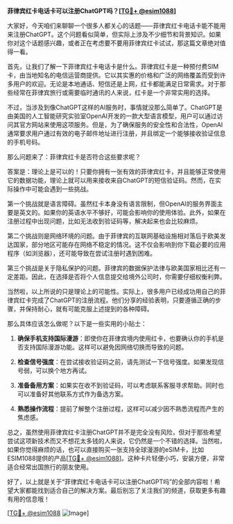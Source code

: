 **菲律宾红卡电话卡可以注册ChatGPT吗？[[TG💪+ @esim1088](https://t.me/s/esim1088)]**

大家好，今天咱们来聊聊一个很多人都关心的话题——菲律宾红卡电话卡能不能用来注册ChatGPT。这个问题看似简单，但实际上涉及不少细节和背景知识。如果你对这个话题感兴趣，或者正在考虑要不要用菲律宾红卡试试，那这篇文章绝对值得一看。

首先，让我们了解一下菲律宾红卡电话卡是什么。菲律宾红卡是一种预付费SIM卡，由当地知名的电信运营商提供。它以其实惠的价格和广泛的网络覆盖而受到许多用户的欢迎。无论是本地通话、短信还是上网，红卡都能满足日常需求。对于那些经常在菲律宾旅行或需要临时通讯的人来说，红卡是一个非常实用的选择。

不过，当涉及到像ChatGPT这样的AI服务时，事情就没那么简单了。ChatGPT是由美国的人工智能研究实验室OpenAI开发的一款大型语言模型，用户可以通过访问其官方网站来使用这项服务。但是，为了确保服务的安全性和合法性，OpenAI通常要求用户通过有效的电子邮件地址进行注册，并且绑定一个能够接收验证信息的手机号码。

那么问题来了：菲律宾红卡是否符合这些要求呢？

答案是：理论上是可以的！只要你拥有一张有效的菲律宾红卡，并且能够正常使用它的数据功能，理论上就可以用来接收来自ChatGPT的短信验证码。然而，在实际操作中可能会遇到一些挑战。

第一个挑战就是语言障碍。虽然红卡本身没有语言限制，但OpenAI的服务界面主要是英文的。如果你的英语水平不够好，可能会影响你的使用体验。此外，如果在注册过程中出现问题，比如无法收到验证码等，解决起来也会比较麻烦。

第二个挑战则是网络环境的问题。由于菲律宾的互联网基础设施相对落后于欧美发达国家，部分地区可能存在网络不稳定的情况。这不仅会影响到你下载必要的应用程序（如浏览器），还可能导致在尝试注册时遇到困难。

第三个挑战是关于隐私保护的问题。菲律宾的数据保护法律与欧美国家相比还有一定差距。因此，在选择是否将个人信息提交给境外公司时，你需要仔细权衡利弊。

当然啦，以上所说的只是理论上的可能性。实际上，很多用户已经成功用自己的菲律宾红卡完成了ChatGPT的注册流程。他们分享的经验表明，只要遵循正确的步骤，并保持耐心，就有可能克服上述提到的各种障碍。

那么具体应该怎么做呢？以下是一些实用的小贴士：

1. **确保手机支持国际漫游**：即使你在菲律宾境内使用红卡，也要确认你的手机是否支持国际漫游功能。这样可以避免因网络切换而导致的问题。
   
2. **检查信号强度**：在尝试接收验证码之前，请先测试一下信号强度。如果发现信号弱，可以换个地方再试。

3. **准备备用方案**：如果实在收不到验证码，可以考虑联系客服寻求帮助。同时也可以准备好其他联系方式作为备选方案。

4. **熟悉操作流程**：提前了解整个注册过程，这样可以减少因不熟悉流程而产生的焦虑感。

总之，虽然使用菲律宾红卡注册ChatGPT并不是完全没有风险，但对于那些希望尝试这项新技术而又不想花太多钱的人来说，它仍然是一个不错的选择。当然啦，如果你觉得麻烦的话，也可以直接购买一张支持全球漫游的eSIM卡，比如ESIM1088提供的产品[[TG💪+ @esim1088](https://t.me/s/esim1088)]。这种卡片轻便小巧，安装方便，非常适合经常出国旅行的朋友使用。

好了，以上就是关于“菲律宾红卡电话卡可以注册ChatGPT吗”的全部内容啦！希望大家都能找到适合自己的解决方案。最后别忘了关注我们的频道，获取更多有趣有用的信息哦！

[[TG💪+ @esim1088](https://t.me/s/esim1088) ![Image](https://i.postimg.cc/4NQfJmqS/Snipaste-2025-05-13-00-14-12.png)]